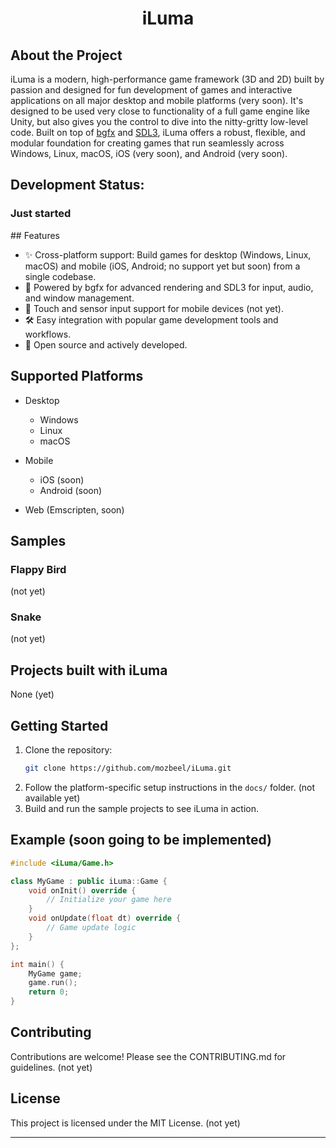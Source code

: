 <div align="center">
 <h1>iLuma</h1>
</div>

## About the Project

iLuma is a modern, high-performance game framework (3D and 2D) built by passion and designed for fun development of games and interactive applications on all major desktop and mobile platforms (very soon). It's designed to be used very close to functionality of a full game engine like Unity, but also gives you the control to dive into the nitty-gritty low-level code. Built on top of <a href="https://github.com/bkaradzic/bgfx">bgfx</a> and <a href="https://github.com/libsdl-org/SDL"> SDL3</a>, iLuma offers a robust, flexible, and modular foundation for creating games that run seamlessly across Windows, Linux, macOS, iOS (very soon), and Android (very soon).

<div>
<h2>Development Status: <h3>Just started</h3></h2>
 
</div>
## Features

- ✨ Cross-platform support: Build games for desktop (Windows, Linux, macOS) and mobile (iOS, Android; no support yet but soon) from a single codebase.
- 🚀 Powered by bgfx for advanced rendering and SDL3 for input, audio, and window management.
- 📱 Touch and sensor input support for mobile devices (not yet).
- 🛠️ Easy integration with popular game development tools and workflows.
- 📂 Open source and actively developed.

## Supported Platforms

- Desktop
  - Windows
  - Linux
  - macOS
- Mobile
  - iOS (soon)
  - Android (soon)

- Web (Emscripten, soon)

## Samples

### Flappy Bird

(not yet)

### Snake

(not yet)

## Projects built with iLuma

None (yet)

## Getting Started

1. Clone the repository:
   ```bash
   git clone https://github.com/mozbeel/iLuma.git
   ```
2. Follow the platform-specific setup instructions in the `docs/` folder. (not available yet)
3. Build and run the sample projects to see iLuma in action.

## Example (soon going to be implemented)

```cpp
#include <iLuma/Game.h>

class MyGame : public iLuma::Game {
    void onInit() override {
        // Initialize your game here
    }
    void onUpdate(float dt) override {
        // Game update logic
    }
};

int main() {
    MyGame game;
    game.run();
    return 0;
}
```

## Contributing

Contributions are welcome! Please see the CONTRIBUTING.md for guidelines. (not yet)

## License

This project is licensed under the MIT License. (not yet)

---
